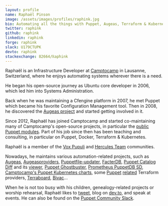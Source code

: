 ```yaml
---
layout: profile
name: Raphaël Pinson
image: /assets/images/profiles/raphink.jpg
bio: Automating all the things with Puppet, Augeas, Terraform & Kubernetes!
twitter: raphink
github: raphink
linkedin: raphink
forge: raphink
slack: U179CTUPK
devto: raphink
stackexchange: 82664/ℝaphink
---
```


Raphaël is an Infrastructure Developer at [Camptocamp](https://camptocamp.com)
in Lausanne, Switzerland, where he enjoys automating systems wherever there is a need.

He began his open-source journey as Ubuntu core developer in 2006, which led
him into Systems Administration.

Back when he was maintaining a Cfengine platform in 2007, he met Puppet which
became his favorite Configuration Management tool. Then in 2008, he discovered
the [Augeas project](https://augeas.net) and started getting involved in it.

Since 2012, Raphaël has joined Camptocamp and started co-maintaining
many of Camptocamp's open-source projects, in particular
the [public Puppet modules](https://forge.puppet.com/camptocamp).
Part of his job since then has been teaching and consulting,
in particular on Puppet, Docker, Terraform & Kubernetes.

Raphaël is a member of the [Vox Pupuli](https://voxpupuli.org/) and [Hercules Team](https://github.com/hercules-team) communities.

Nowadays, he maintains various automation-related projects, such as
[Augeas](https://augeas.net), [Augeasproviders](https://augeasproviders.com),
[Puppetfile-updater](https://github.com/camptocamp/puppetfile-updater),
[FacterDB](https://camptocamp.github.io/facterdb/),
[Puppet Catalog Diff](https://github.com/camptocamp/puppet-catalog-diff) and its [viewer](https://github.com/camptocamp/puppet-catalog-diff-viewer),
[Puppet Ghostbuster](https://github.com/camptocamp/puppet-ghostbuster),
[Prometheus PuppetDB SD](https://github.com/camptocamp/prometheus-puppetdb-sd),
[Camptocamp's Puppet Kubernetes charts](https://github.com/camptocamp/charts),
some [Puppet](https://github.com/camptocamp/terraform-provider-puppetdb) [related](https://github.com/camptocamp/terraform-provider-puppetca) Terraform providers,
[Terraboard](https://camptocamp.github.io/terraboard/), [Bivac](https://camptocamp.github.io/bivac/)…

When he is not too busy with his children, genealogy-related projects
or worship rehearsal,
Raphaël likes to [tweet](https://twitter.com/raphink),
blog on [dev.to](https://dev.to/raphink), and speak at events. He can also be
found on the [Puppet Community Slack](https://slack.puppet.com/).
